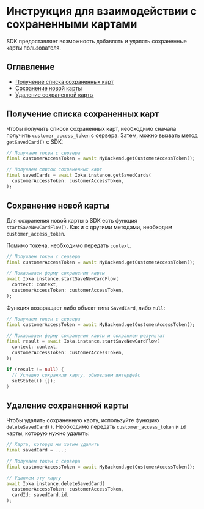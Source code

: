 # Инструкция для взаимодействии с сохраненными картами

SDK предоставляет возможность добавлять и удалять сохраненные карты 
пользователя.

## Оглавление

- [Получение списка сохраненных карт](#получение-списка-сохраненных-карт)
- [Сохранение новой карты](#сохранение-новой-карты)
- [Удаление сохраненной карты](#удаление-сохраненной-карты)

## Получение списка сохраненных карт

Чтобы получить список сохраненных карт, необходимо сначала получить 
`customer_access_token` с сервера. Затем, можно вызвать метод `getSavedCard()` с
SDK:

```dart
// Получаем токен с сервера
final customerAccessToken = await MyBackend.getCustomerAccessToken();

// Получаем список сохраненных карт
final savedCards = await Ioka.instance.getSavedCards(
  customerAccessToken: customerAccessToken,
);
```

## Сохранение новой карты

Для сохранения новой карты в SDK есть функция `startSaveNewCardFlow()`. Как и с
другими методами, необходим `customer_access_token`.

Помимо токена, необходимо передать `context`.

```dart
// Получаем токен с сервера
final customerAccessToken = await MyBackend.getCustomerAccessToken();

// Показываем форму сохранения карты
await Ioka.instance.startSaveNewCardFlow(
  context: context,
  customerAccessToken: customerAccessToken,
);
```

Функция возвращает либо объект типа `SavedCard`, либо `null`:

```dart
// Получаем токен с сервера
final customerAccessToken = await MyBackend.getCustomerAccessToken();

// Показываем форму сохранения карты и сохраняем результат
final result = await Ioka.instance.startSaveNewCardFlow(
  context: context,
  customerAccessToken: customerAccessToken,
);

if (result != null) {
  // Успешно сохранили карту, обновляем интерфейс
  setState(() {});
}
```

## Удаление сохраненной карты

Чтобы удалить сохраненную карту, используйте функцию `deleteSavedCard()`.
Необходимо передать `customer_access_token` и `id` карты, которую нужно удалить:

```dart
// Карта, которую мы хотим удалить
final savedCard = ...;

// Получаем токен с сервера
final customerAccessToken = await MyBackend.getCustomerAccessToken();

// Удаляем эту карту
await Ioka.instance.deleteSavedCard(
  customerAccessToken: customerAccessToken,
  cardId: savedCard.id,
);
```
